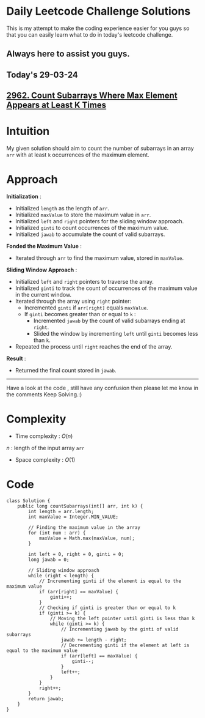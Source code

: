 # Daily Leetcode Challenge Solutions

This is my attempt to make the coding experience easier for you guys so that you can easily learn what to do in today's leetcode challenge.

## Always here to assist you guys.

## Today's 29-03-24

## [2962. Count Subarrays Where Max Element Appears at Least K Times](https://leetcode.com/problems/count-subarrays-where-max-element-appears-at-least-k-times/description/?envType=daily-question&envId=2024-03-29)

# Intuition
<!-- Describe your first thoughts on how to solve this problem. -->
My given solution should aim to count the number of subarrays in an array `arr` with at least `k` occurrences of the maximum element.

# Approach
<!-- Describe your approach to solving the problem. -->
**Initialization** :
   - Initialized `length` as the length of `arr`.
   - Initialized `maxValue` to store the maximum value in `arr`.
   - Initialized `left` and `right` pointers for the sliding window approach.
   - Initialized `ginti` to count occurrences of the maximum value.
   - Initialized `jawab` to accumulate the count of valid subarrays.

**Fonded the Maximum Value** :
   - Iterated through `arr` to find the maximum value, stored in `maxValue`.

**Sliding Window Approach** :
   - Initialized `left` and `right` pointers to traverse the array.
   - Initialized `ginti` to track the count of occurrences of the maximum value in the current window.
   - Iterated through the array using `right` pointer:
     - Incremented `ginti` if `arr[right]` equals `maxValue`.
     - If `ginti` becomes greater than or equal to `k` :
       - Incremented `jawab` by the count of valid subarrays ending at `right`.
       - Slided the window by incrementing `left` until `ginti` becomes less than `k`.
   - Repeated the process until `right` reaches the end of the array.

**Result** :
   - Returned the final count stored in `jawab`.

--- 
Have a look at the code , still have any confusion then please let me know in the comments
Keep Solving.:)
# Complexity
- Time complexity : $O(n)$
<!-- Add your time complexity here, e.g. $$O(n)$$ -->
$n$ : length of the input array `arr`
- Space complexity : $O(1)$
<!-- Add your space complexity here, e.g. $$O(n)$$ -->

# Code
```
class Solution {
    public long countSubarrays(int[] arr, int k) {
        int length = arr.length;
        int maxValue = Integer.MIN_VALUE;
        
        // Finding the maximum value in the array
        for (int num : arr) {
            maxValue = Math.max(maxValue, num);
        }
        
        int left = 0, right = 0, ginti = 0;
        long jawab = 0;

        // Sliding window approach
        while (right < length) {
            // Incrementing ginti if the element is equal to the maximum value
            if (arr[right] == maxValue) {
                ginti++;
            }
            // Checking if ginti is greater than or equal to k
            if (ginti >= k) {
                // Moving the left pointer until ginti is less than k
                while (ginti >= k) {
                    // Incrementing jawab by the ginti of valid subarrays
                    jawab += length - right;
                    // Decrementing ginti if the element at left is equal to the maximum value
                    if (arr[left] == maxValue) {
                        ginti--;
                    }
                    left++;
                }
            }
            right++;
        }
        return jawab;
    }
}
```

